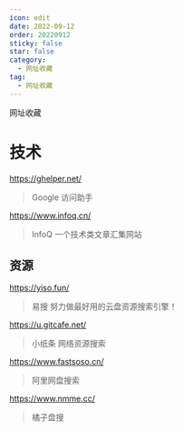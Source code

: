 ```yaml
---
icon: edit
date: 2022-09-12
order: 20220912
sticky: false
star: false
category:
  - 网址收藏
tag:
  - 网址收藏
---
```


网址收藏

<!-- more -->

# 技术

https://ghelper.net/

> Google 访问助手

https://www.infoq.cn/

> InfoQ 一个技术类文章汇集网站

## 资源

https://yiso.fun/

> 易搜 努力做最好用的云盘资源搜索引擎！

https://u.gitcafe.net/

> 小纸条 网络资源搜索

https://www.fastsoso.cn/

> 阿里网盘搜索

https://www.nmme.cc/

> 橘子盘搜
